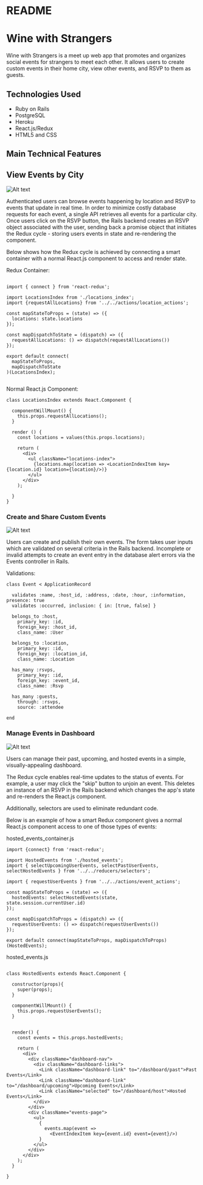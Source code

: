 # README
# Wine with Strangers

Wine with Strangers is a meet up web app that promotes and organizes social events for strangers to meet each other.
It allows users to create custom events in their home city, view other events, and RSVP to them as guests.

## Technologies Used
- Ruby on Rails
- PostgreSQL
- Heroku
- React.js/Redux
- HTML5 and CSS


## Main Technical Features

## View Events by City
![Alt text](readme_pictures/events_in_city.png?raw=true "Events in City")

Authenticated users can browse events happening by location and RSVP to events that update in real time. In order to minimize costly database requests for each event, a single API retrieves all events for a particular city. Once users click on the RSVP button, the Rails backend creates an RSVP object associated with the user, sending back a promise object that initiates the Redux cycle - storing users events in state and re-rendering the component.


Below shows how the Redux cycle is achieved by connecting a smart container with a normal React.js component to access and render state.


Redux Container:

```

import { connect } from 'react-redux';

import LocationsIndex from './locations_index';
import {requestAllLocations} from '../../actions/location_actions';

const mapStateToProps = (state) => ({
  locations: state.locations
});

const mapDispatchToState = (dispatch) => ({
  requestAllLocations: () => dispatch(requestAllLocations())
});

export default connect(
  mapStateToProps,
  mapDispatchToState
)(LocationsIndex);


```

Normal React.js Component:
```
class LocationsIndex extends React.Component {

  componentWillMount() {
    this.props.requestAllLocations();
  }

  render () {
    const locations = values(this.props.locations);

    return (
      <div>
        <ul className="locations-index">
          {locations.map(location => <LocationIndexItem key={location.id} location={location}/>)}
        </ul>
      </div>
    );

  }
}

```

### Create and Share Custom Events
![Alt text](readme_pictures/create_event.png?raw=true "Create Event")

Users can create and publish their own events. The form takes user inputs which are validated on several criteria in the Rails backend. Incomplete or invalid attempts to create an event entry in the database alert errors via the Events controller in Rails.

Validations:

 ```
 class Event < ApplicationRecord

   validates :name, :host_id, :address, :date, :hour, :information, presence: true
   validates :occurred, inclusion: { in: [true, false] }

   belongs_to :host,
     primary_key: :id,
     foreign_key: :host_id,
     class_name: :User

   belongs_to :location,
     primary_key: :id,
     foreign_key: :location_id,
     class_name: :Location

   has_many :rsvps,
     primary_key: :id,
     foreign_key: :event_id,
     class_name: :Rsvp

   has_many :guests,
     through: :rsvps,
     source: :attendee

 end

 ```

### Manage Events in Dashboard
![Alt text](readme_pictures/dashboard.png?raw=true "Dashboard")

Users can manage their past, upcoming, and hosted events in a simple, visually-appealing dashboard.

The Redux cycle enables real-time updates to the status of events. For example, a user may click the "skip" button to unjoin an event. This deletes an instance of an RSVP in the Rails backend which changes the app's state and re-renders the React.js component.

Additionally, selectors are used to eliminate redundant code.

Below is an example of how a smart Redux component gives a normal React.js component access to one of those types of events:

hosted_events_container.js

```
import {connect} from 'react-redux';

import HostedEvents from './hosted_events';
import { selectUpcomingUserEvents, selectPastUserEvents, selectHostedEvents } from '../../reducers/selectors';

import { requestUserEvents } from '../../actions/event_actions';

const mapStateToProps = (state) => ({
  hostedEvents: selectHostedEvents(state, state.session.currentUser.id)
});

const mapDispatchToProps = (dispatch) => ({
  requestUserEvents: () => dispatch(requestUserEvents())
});

export default connect(mapStateToProps, mapDispatchToProps)(HostedEvents);

```

hosted_events.js

```

class HostedEvents extends React.Component {

  constructor(props){
    super(props);
  }

  componentWillMount() {
    this.props.requestUserEvents();
  }


  render() {
    const events = this.props.hostedEvents;

    return (
      <div>
        <div className="dashboard-nav">
          <div className="dashboard-links">
            <Link className="dashboard-link" to="/dashboard/past">Past Events</Link>
            <Link className="dashboard-link" to="/dashboard/upcoming">Upcoming Events</Link>
            <Link className="selected" to="/dashboard/host">Hosted Events</Link>
          </div>
        </div>
        <div className="events-page">
          <ul>
            {
              events.map(event =>
                <EventIndexItem key={event.id} event={event}/>)
            }
          </ul>
        </div>
      </div>
    );
  }

}


```
